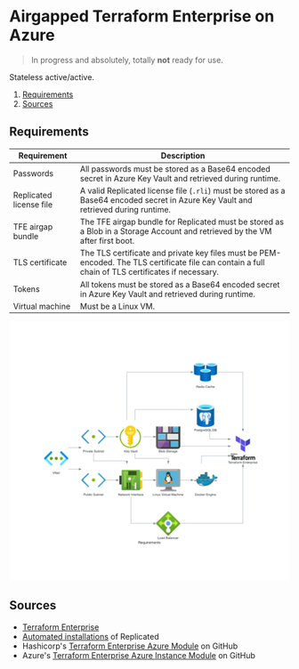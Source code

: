 # Airgapped Terraform Enterprise on Azure

> In progress and absolutely, totally **not** ready for use.

Stateless active/active.

1. [Requirements](#requirements)
2. [Sources](#sources)

## Requirements

| Requirement             | Description                                                                                                                                        |
| ----------------------- | -------------------------------------------------------------------------------------------------------------------------------------------------- |
| Passwords               | All passwords must be stored as a Base64 encoded secret in Azure Key Vault and retrieved during runtime.                                           |
| Replicated license file | A valid Replicated license file (`.rli`) must be stored as a Base64 encoded secret in Azure Key Vault and retrieved during runtime.                |
| TFE airgap bundle       | The TFE airgap bundle for Replicated must be stored as a Blob in a Storage Account and retrieved by the VM after first boot.                       |
| TLS certificate         | The TLS certificate and private key files must be PEM-encoded. The TLS certificate file can contain a full chain of TLS certificates if necessary. |
| Tokens                  | All tokens must be stored as a Base64 encoded secret in Azure Key Vault and retrieved during runtime.                                              |
| Virtual machine         | Must be a Linux VM.                                                                                                                                |

![requirements diagram]

## Sources

- [Terraform Enterprise]
- [Automated installations] of Replicated
- Hashicorp's [Terraform Enterprise Azure Module][hashicorp/terraform-azurerm-terraform-enterprise] on GitHub
- Azure's [Terraform Enterprise Azure Instance Module][azure-terraform/terraform-azurerm-terraform-enterprise-instance] on GitHub

<!-- knowledge base -->
[requirements diagram]: design/requirements.png

<!-- hashicorp references -->
[terraform enterprise]: https://developer.hashicorp.com/terraform/enterprise

<!-- replicated references -->
[automated installations]: https://help.replicated.com/docs/native/customer-installations/automating/

<!-- repositories -->
[azure-terraform/terraform-azurerm-terraform-enterprise-instance]: https://github.com/Azure-Terraform/terraform-azurerm-terraform-enterprise-instance
[hashicorp/terraform-azurerm-terraform-enterprise]: https://github.com/hashicorp/terraform-azurerm-terraform-enterprise
